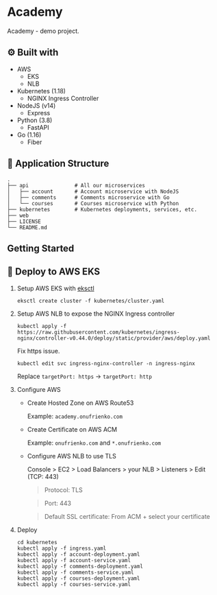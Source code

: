 # Academy

Academy - demo project.

## :gear: Built with

- AWS
  - EKS
  - NLB
- Kubernetes (1.18)
  - NGINX Ingress Controller
- NodeJS (v14)
  - Express
- Python (3.8)
  - FastAPI
- Go (1.16)
  - Fiber

## :book: Application Structure

```
.
├── api               # All our microservices
│   ├── account       # Account microservice with NodeJS
│   ├── comments      # Comments microservice with Go
│   └── courses       # Courses microservice with Python
├── kubernetes        # Kubernetes deployments, services, etc.
├── web
├── LICENSE
└── README.md
```

## Getting Started

## :rocket: Deploy to AWS EKS

1.  Setup AWS EKS with [eksctl](https://github.com/weaveworks/eksctl)

    ```shell
    eksctl create cluster -f kubernetes/cluster.yaml
    ```

2.  Setup AWS NLB to expose the NGINX Ingress controller

    ```shell
    kubectl apply -f https://raw.githubusercontent.com/kubernetes/ingress-nginx/controller-v0.44.0/deploy/static/provider/aws/deploy.yaml
    ```

    Fix https issue.

    ```
    kubectl edit svc ingress-nginx-controller -n ingress-nginx
    ```

    Replace `targetPort: https` -> `targetPort: http`

3.  Configure AWS

    - Create Hosted Zone on AWS Route53

      Example: `academy.onufrienko.com`

    - Create Certificate on AWS ACM

      Example: `onufrienko.com` and `*.onufrienko.com`

    - Configure AWS NLB to use TLS

      Console > EC2 > Load Balancers > your NLB > Listeners > Edit (TCP: 443)

      > Protocol: TLS

      > Port: 443

      > Default SSL certificate: From ACM + select your certificate

4.  Deploy

    ```shell
    cd kubernetes
    kubectl apply -f ingress.yaml
    kubectl apply -f account-deployment.yaml
    kubectl apply -f account-service.yaml
    kubectl apply -f comments-deployment.yaml
    kubectl apply -f comments-service.yaml
    kubectl apply -f courses-deployment.yaml
    kubectl apply -f courses-service.yaml
    ```
